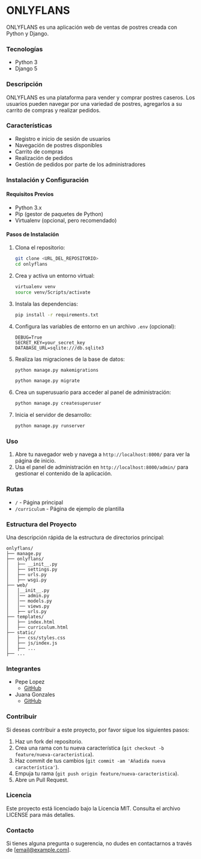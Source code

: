 # ONLYFLANS

ONLYFLANS es una aplicación web de ventas de postres creada con Python y Django.

### Tecnologías

- Python 3
- Django 5

### Descripción

ONLYFLANS es una plataforma para vender y comprar postres caseros. Los usuarios pueden navegar por una variedad de postres, agregarlos a su carrito de compras y realizar pedidos.

### Características

- Registro e inicio de sesión de usuarios
- Navegación de postres disponibles
- Carrito de compras
- Realización de pedidos
- Gestión de pedidos por parte de los administradores

### Instalación y Configuración

#### Requisitos Previos

- Python 3.x
- Pip (gestor de paquetes de Python)
- Virtualenv (opcional, pero recomendado)

#### Pasos de Instalación

1. Clona el repositorio:

   ```bash
   git clone <URL_DEL_REPOSITORIO>
   cd onlyflans
   ```

2. Crea y activa un entorno virtual:

   ```bash
   virtualenv venv
   source venv/Scripts/activate
   ```

3. Instala las dependencias:

   ```bash
   pip install -r requirements.txt
   ```

4. Configura las variables de entorno en un archivo `.env` (opcional):

   ```env
   DEBUG=True
   SECRET_KEY=your_secret_key
   DATABASE_URL=sqlite:///db.sqlite3
   ```

5. Realiza las migraciones de la base de datos:

   ```bash
   python manage.py makemigrations
   ```

   ```bash
   python manage.py migrate
   ```

6. Crea un superusuario para acceder al panel de administración:

   ```bash
   python manage.py createsuperuser
   ```

7. Inicia el servidor de desarrollo:
   ```bash
   python manage.py runserver
   ```

### Uso

1. Abre tu navegador web y navega a `http://localhost:8000/` para ver la página de inicio.
2. Usa el panel de administración en `http://localhost:8000/admin/` para gestionar el contenido de la aplicación.

### Rutas

- `/` - Página principal
- `/curriculum` - Página de ejemplo de plantilla

### Estructura del Proyecto

Una descripción rápida de la estructura de directorios principal:

```plaintext
onlyflans/
├── manage.py
├── onlyflans/
│   ├── __init__.py
│   ├── settings.py
│   ├── urls.py
│   ├── wsgi.py
├── web/
│   │__init__.py
│   │── admin.py
│   │── models.py
│   │── views.py
│   ├── urls.py
├── templates/
│   ├── index.html
│   ├── curriculum.html
├── static/
│   ├── css/styles.css
│   ├── js/index.js
│   ├── ...
├── ...
```

### Integrantes

- Pepe Lopez
  - [GitHub](<enlace github>)
- Juana Gonzales
  - [GitHub](<enlace github>)

### Contribuir

Si deseas contribuir a este proyecto, por favor sigue los siguientes pasos:

1. Haz un fork del repositorio.
2. Crea una rama con tu nueva característica (`git checkout -b feature/nueva-caracteristica`).
3. Haz commit de tus cambios (`git commit -am 'Añadida nueva característica'`).
4. Empuja tu rama (`git push origin feature/nueva-caracteristica`).
5. Abre un Pull Request.

### Licencia

Este proyecto está licenciado bajo la Licencia MIT. Consulta el archivo LICENSE para más detalles.

### Contacto

Si tienes alguna pregunta o sugerencia, no dudes en contactarnos a través de [email@example.com].

